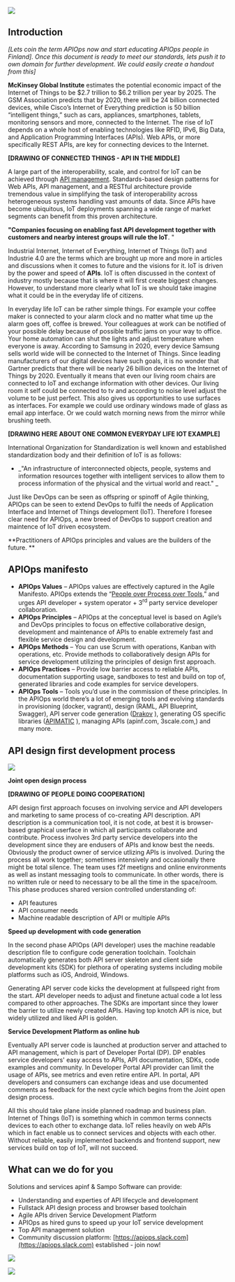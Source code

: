 ![](https://hackpad-attachments.s3.amazonaws.com/hackpad.com_gWgGgv8ja9j_p.376760_1429787093981_builerhero.png)

## Introduction

_[Lets coin the term APIOps now and start educating APIOps people in Finland]. Once this document is ready to meet our standards, lets push it to own domain for further development. We could easily create a handout from this]_

**McKinsey Global Institute** estimates the potential economic impact of the Internet of Things to be $2.7 trillion to $6.2 trillion per year by 2025.  The GSM Association predicts that by 2020, there will be 24 billion connected devices, while Cisco’s Internet of Everything prediction is 50 billion “intelligent things,” such as cars,  appliances, smartphones, tablets, monitoring sensors and more, connected  to the Internet. The rise of IoT depends on a whole host of enabling technologies like  RFID, IPv6, Big Data, and Application Programming Interfaces (APIs). Web APIs, or more specifically REST APIs, are key for connecting devices to the Internet.

**[DRAWING OF  CONNECTED THINGS - API IN THE MIDDLE]**

A large part of the interoperability, scale, and control for IoT can be achieved through [API management](https://www.mashery.com/api-management).  Standards-based  design patterns for Web APIs, API management, and a  RESTful  architecture provide tremendous value in simplifying the task  of  interoperability across heterogeneous systems handling vast amounts  of  data. Since APIs have become ubiquitous, IoT deployments spanning a  wide  range of market segments can benefit from this proven  architecture.

**"Companies focusing on enabling fast API development together with customers and nearby interest groups will rule the IoT**. "

Industrial Internet, Internet of Everything, Internet of Things (IoT) and Industrie 4.0 are the terms which are brought up more and more in articles and discussions when it comes to future and the visions for it. IoT is driven by the power and speed of **APIs**. IoT is often discussed in the context of industry mostly because that is where it will first create biggest changes. However, to understand more clearly what IoT is we should take imagine what it could be in the everyday life of citizens. 

In everyday life IoT can be rather simple things. For example your coffee maker is connected to your alarm clock and no matter what time up the alarm goes off, coffee is brewed. Your colleagues at work can be notified of your possible delay because of possible traffic jams on your way to office. Your home automation can shut the lights and adjust  temperature when everyone is away. According to Samsung in 2020, every device Samsung sells world wide will be connected to the Internet of Things. Since leading manufacturers of our digital devices have such goals, it is no wonder that Gartner predicts that there will be nearly 26 billion devices on the Internet of Things by 2020. Eventually it means that even our living room chairs are connected to IoT and exchange information with other devices. Our living room it self could be connected to tv and according to noise level adjust the volume to be just perfect. This also gives us opportunities to use surfaces as interfaces. For example we could use ordinary windows made of glass as email app interface. Or we could watch morning news from the mirror while brushing teeth.

**[DRAWING HERE ABOUT ONE COMMON EVERYDAY LIFE IOT EXAMPLE]**

International Organization for Standardization is well known and established standardization body and their definition of IoT is as follows: 

*   _"An infrastructure of interconnected objects, people, systems and information resources together with intelligent services to allow them to process information of the physical and the virtual world and react." _

Just  like DevOps can be seen as offspring or spinoff of Agile thinking,  APIOps can be seen to extend DevOps to fulfil the needs of Application  Interface and Internet of Things development (IoT).  Therefore I foresee clear need for APIOps, a new breed of DevOps to support creation and maintence of IoT driven ecosystem. 

**Practitioners of APIOps principles and values are the builders of the future.  **

## APIOps manifesto

*   **APIOps Values** – APIOps values are effectively captured in      the Agile Manifesto. APIOps extends the “[People over Process over Tools](http://dev2ops.org/2010/02/people-over-process-over-tools/),” and urges API developer  +  system operator + 3<sup>rd</sup> party service developer collaboration.
*   **APIOps Principles** – APIOps at the conceptual level is based on Agile’s and DevOps principles to focus on effective collaborative design, development and maintenance of APIs to enable extremely fast and flexible service design and development.
*   **APIOps Methods** – You can use Scrum with operations, Kanban with operations, etc. Provide methods to collaboratively design APIs for service development utilizing the principles of design first approach.
*   **APIOps Practices** – Provide low barrier access to reliable APIs, documentation supporting usage, sandboxes to test and build on top of, generated libraries and code examples for service developers. 
*   **APIOps Tools** – Tools you’d use in the commission of these principles. In the APIOps world there’s a lot of  emerging tools and evolving standards in provisioning (docker, vagrant), design (RAML, API Blueprint, Swagger), API server code generation ([Drakov](https://www.npmjs.com/package/drakov) ), generating OS specific libraries ([APIMATIC](https://apimatic.io/) ), managing APIs (apinf.com, 3scale.com,) and many more.

## API design first development process

![](https://hackpad-attachments.s3.amazonaws.com/hackpad.com_gWgGgv8ja9j_p.376760_1429848186118_apiops-2.png)

**Joint open design process**

**[DRAWING OF PEOPLE DOING COOPERATION]**

API design first approach focuses on involving service and API developers and marketing to same process of co-creating API description. API description is a communication tool, it is not code, at best it is browser-based graphical userface in which all participants collaborate and contribute. Process involves 3rd party service developers into the development since they are endusers of APIs and know best the needs. Obviously the product owner of service utlizing APIs is involved. During the process all work together; sometimes intensively and occasionally there might be total silence. The  team uses f2f meetigns and online environments as well as instant messaging tools to communicate. In other words, there is no written rule or need to necessary to be all the time in the  space/room. This phase produces shared version controlled understanding of:

*   API feautures
*   API consumer needs
*   Machine readable description of API or multiple APIs

**Speed up development with code generation**

In the  second phase APIOps (API developer) uses the machine readable  description file to configure code generation toolchain. Toolchain automatically generates both API server skeleton and client side development kits (SDK) for plethora of operating systems including mobile platforms such as iOS, Android, Windows. 

Generating API server code kicks the development at fullspeed right from the start. API developer needs to adjust and finetune actual code a lot less compared to other approaches. The SDKs are important since they lower the barrier to utilize newly created APIs. Having top knotch API is nice, but widely utilized and liked API is golden. 

**Service Development Platform as online hub**

Eventually API server code is launched at production server and attached to API management, which is part of Developer Portal (DP). DP enables service developers' easy access to APIs, API documentation, SDKs, code examples and community. In Developer Portal  API provider can limit the usage of APIs, see metrics and even retire entire API. In portal, API developers and consumers can exchange ideas and use documented comments as feedback for the next cycle which begins from the Joint open design process.  

All this should take plane inside planned roadmap and business plan. Internet of Things (IoT) is something  which in common terms connects devices to each other to exchange data.  IoT relies heavily on web APIs which in fact enable us to connect  services and objects with each other. Without reliable, easily  implemented backends and frontend support, new services build on top of  IoT, will not succeed. 

## What can we do for you

Solutions and services apinf & Sampo Software can provide: 

*   Understanding and experties of API lifecycle and development
*   Fullstack API design process and browser based toolchain
*   Agile APIs driven Service Development Platform
*   APIOps  as hired guns to speed up your IoT service development
*   Top API management solution
*   Community discussion platform: [](https://apiops.slack.com)[https://apiops.slack.com](https://apiops.slack.com) established - join now!

![](https://hackpad-attachments.s3.amazonaws.com/apinf.hackpad.com_gWgGgv8ja9j_p.376760_1434960912447_apiops-vs-apitalisti-2.png)

![](https://hackpad-attachments.s3.amazonaws.com/apinf.hackpad.com_gWgGgv8ja9j_p.376760_1434960969948_apiops-vs-apitalisti.png)
